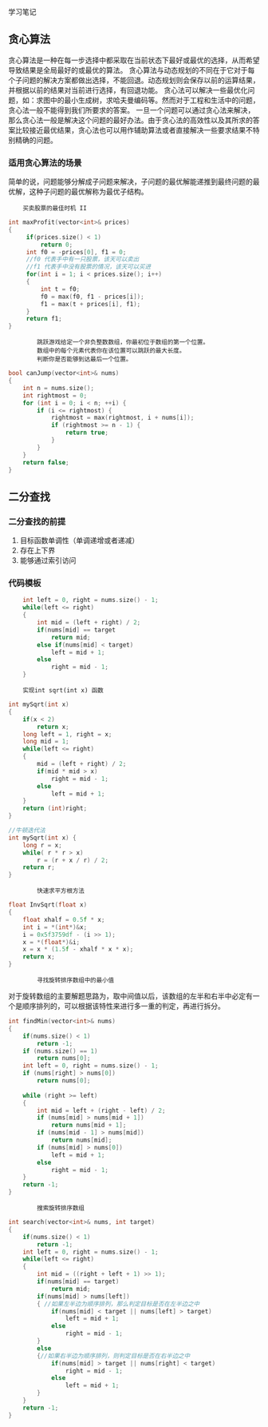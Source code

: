 学习笔记
## 贪心算法

贪心算法是一种在每一步选择中都采取在当前状态下最好或最优的选择，从而希望导致结果是全局最好的或最优的算法。
贪心算法与动态规划的不同在于它对于每个子问题的解决方案都做出选择，不能回退。动态规划则会保存以前的运算结果，并根据以前的结果对当前进行选择，有回退功能。
贪心法可以解决一些最优化问题，如：求图中的最小生成树，求哈夫曼编码等。然而对于工程和生活中的问题，贪心法一般不能得到我们所要求的答案。
一旦一个问题可以通过贪心法来解决，那么贪心法一般是解决这个问题的最好办法。由于贪心法的高效性以及其所求的答案比较接近最优结果，贪心法也可以用作辅助算法或者直接解决一些要求结果不特别精确的问题。

### 适用贪心算法的场景
简单的说，问题能够分解成子问题来解决，子问题的最优解能递推到最终问题的最优解，这种子问题的最优解称为最优子结构。

		买卖股票的最佳时机 II
		
```cpp
int maxProfit(vector<int>& prices) 
{
     if(prices.size() < 1)
         return 0;
     int f0 = -prices[0], f1 = 0;
     //f0 代表手中有一只股票，该天可以卖出 
     //f1 代表手中没有股票的情况，该天可以买进
     for(int i = 1; i < prices.size(); i++)
     {
         int t = f0;
         f0 = max(f0, f1 - prices[i]);
         f1 = max(t + prices[i], f1);
     }
     return f1;
}
```
			跳跃游戏给定一个非负整数数组，你最初位于数组的第一个位置。
			数组中的每个元素代表你在该位置可以跳跃的最大长度。
			判断你是否能够到达最后一个位置。
		
```cpp
bool canJump(vector<int>& nums) 
{
    int n = nums.size();
    int rightmost = 0;
    for (int i = 0; i < n; ++i) {
        if (i <= rightmost) {
            rightmost = max(rightmost, i + nums[i]);
            if (rightmost >= n - 1) {
                return true;
            }
        }
    }
    return false;
}
```

## 二分查找
### 二分查找的前提
1. 目标函数单调性（单调递增或者递减）
2. 存在上下界
3. 能够通过索引访问

### 代码模板

```cpp
	int left = 0, right = nums.size() - 1;
	while(left <= right)
	{
		int mid = (left + right) / 2;
		if(nums[mid] == target
			return mid;
		else if(nums[mid] < target)
			left = mid + 1;
		else
			right = mid - 1;
	}
```
		实现int sqrt(int x) 函数
		
```cpp
int mySqrt(int x) 
{
    if(x < 2)
        return x;
    long left = 1, right = x;
    long mid = 1;
    while(left <= right)
    {
        mid = (left + right) / 2;
        if(mid * mid > x)
            right = mid - 1;
        else
            left = mid + 1;
    }
    return (int)right;
}
```

```cpp
//牛顿迭代法
int mySqrt(int x) {
    long r = x;
    while( r * r > x)
        r = (r + x / r) / 2;
    return r;
}
```
			快速求平方根方法
```cpp
float InvSqrt(float x)
{
	float xhalf = 0.5f * x;
	int i = *(int*)&x;
	i = 0x5f3759df - (i >> 1);
	x = *(float*)&i;
	x = x * (1.5f - xhalf * x * x);
	return x;
}
```
			寻找旋转排序数组中的最小值
对于旋转数组的主要解题思路为，取中间值以后，该数组的左半和右半中必定有一个是顺序排列的，可以根据该特性来进行多一重的判定，再进行拆分。
```cpp
int findMin(vector<int>& nums) 
{
    if(nums.size() < 1)
        return -1;
    if (nums.size() == 1) 
        return nums[0];
    int left = 0, right = nums.size() - 1;
    if (nums[right] > nums[0]) 
        return nums[0];
    
    while (right >= left) 
    {
        int mid = left + (right - left) / 2;
        if (nums[mid] > nums[mid + 1]) 
            return nums[mid + 1];
        if (nums[mid - 1] > nums[mid]) 
            return nums[mid];
        if (nums[mid] > nums[0]) 
            left = mid + 1;
        else 
            right = mid - 1;         
    }
    return -1;
}
```
			搜索旋转排序数组
```cpp
int search(vector<int>& nums, int target) 
{
    if(nums.size() < 1)
        return -1;
    int left = 0, right = nums.size() - 1;
    while(left <= right)
    {
        int mid = ((right + left + 1) >> 1);
        if(nums[mid] == target)
            return mid;
        if(nums[mid] > nums[left])
        { //如果左半边为顺序排列，那么判定目标是否在左半边之中
            if(nums[mid] < target || nums[left] > target)
                left = mid + 1;
            else
                right = mid - 1;
        }
        else
        {//如果右半边为顺序排列，则判定目标是否在右半边之中
            if(nums[mid] > target || nums[right] < target)
                right = mid - 1;
            else
                left = mid + 1;
        }
    }
    return -1;
}
```